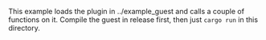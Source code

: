 This example loads the plugin in ../example_guest and calls a couple of functions on it. Compile the guest in release first, then just `cargo run` in this directory.
